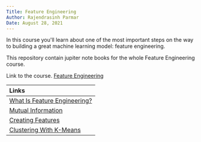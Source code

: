 ```yaml
---
Title: Feature Engineering
Author: Rajendrasinh Parmar
Date: August 28, 2021
---
```


In this course you'll learn about one of the most important steps on the way to building a great machine learning model: feature engineering. 

This repository contain jupiter note books for the whole Feature Engineering course.

Link to the course. [Feature Engineering](https://www.kaggle.com/learn/feature-engineering)

| Links                                                            |
|:-----------------------------------------------------------------|
| [What Is Feature Engineering?](./01_What_Is_Feature_Engineering) |
| [Mutual Information](./02_Mutual_Information)                    |
| [Creating Features](./03_Creating_Features)                      |
| [Clustering With K-Means](./04_Clustering_With_K-Means)          |